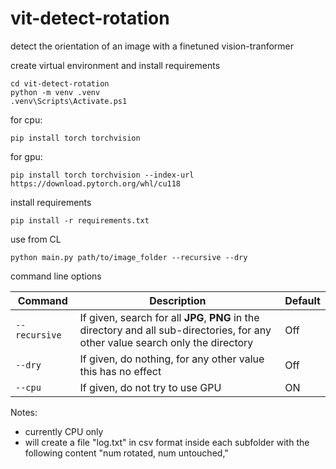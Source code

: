 # vit-detect-rotation
detect the orientation of an image with a finetuned vision-tranformer



create virtual environment and install requirements
```
cd vit-detect-rotation
python -m venv .venv
.venv\Scripts\Activate.ps1

```
for cpu:
```
pip install torch torchvision
```
for gpu:
```
pip install torch torchvision --index-url https://download.pytorch.org/whl/cu118
```

install requirements
```
pip install -r requirements.txt
```

use from CL
```
python main.py path/to/image_folder --recursive --dry
```  

command line options

| Command | Description | Default |
| ----- | ----- | ----- |
| `--recursive  ` | If given, search for all **JPG**, **PNG** in the directory and all sub-directories, for any other value search only the directory | Off |
| `--dry   ` | If given, do nothing, for any other value this has no effect | Off |
| `--cpu   ` | If given, do not try to use GPU | ON |



Notes:
  - currently CPU only
  - will create a file "log.txt" in csv format inside each subfolder with the following content "num rotated, num untouched,"
